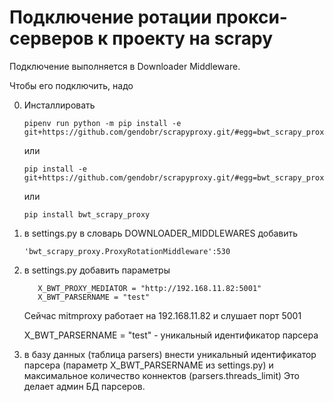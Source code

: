 # Подключение ротации прокси-серверов к проекту на scrapy

Подключение выполняется в Downloader Middleware.

Чтобы его подключить, надо

0) Инсталлировать 
    ```
    pipenv run python -m pip install -e git+https://github.com/gendobr/scrapyproxy.git/#egg=bwt_scrapy_proxy
    ```
    или
    ```
    pip install -e git+https://github.com/gendobr/scrapyproxy.git/#egg=bwt_scrapy_proxy
    ```
    или
    ```
    pip install bwt_scrapy_proxy
    ```
0) в settings.py в словарь DOWNLOADER_MIDDLEWARES добавить
   ```
   'bwt_scrapy_proxy.ProxyRotationMiddleware':530
   ```

0) в settings.py добавить параметры
   ```
      X_BWT_PROXY_MEDIATOR = "http://192.168.11.82:5001"
      X_BWT_PARSERNAME = "test"
   ```
   Сейчас mitmproxy работает на 192.168.11.82 и слушает порт 5001

   X_BWT_PARSERNAME = "test" - уникальный идентификатор парсера

0) в базу данных (таблица parsers) внести уникальный идентификатор парсера
   (параметр X_BWT_PARSERNAME из settings.py)
   и максимальное количество коннектов (parsers.threads_limit)
   Это делает админ БД парсеров.
